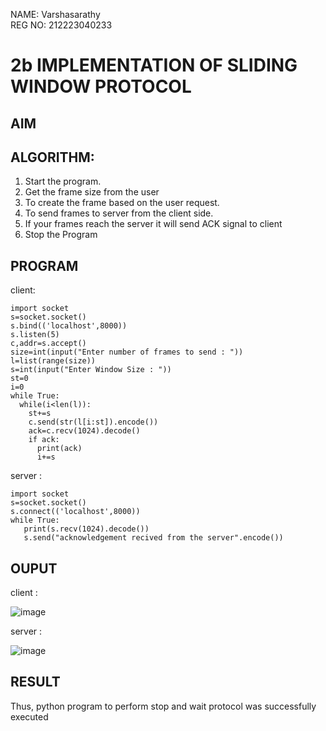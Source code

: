 NAME: Varshasarathy  
REG NO: 212223040233

# 2b IMPLEMENTATION OF SLIDING WINDOW PROTOCOL
## AIM
## ALGORITHM:
1. Start the program.
2. Get the frame size from the user
3. To create the frame based on the user request.
4. To send frames to server from the client side.
5. If your frames reach the server it will send ACK signal to client
6. Stop the Program
## PROGRAM

client:
```
import socket                
s=socket.socket()                
s.bind(('localhost',8000))               
s.listen(5)             
c,addr=s.accept()                                       
size=int(input("Enter number of frames to send : "))               
l=list(range(size))                        
s=int(input("Enter Window Size : "))                 
st=0               
i=0              
while True:           
  while(i<len(l)):             
    st+=s
    c.send(str(l[i:st]).encode())
    ack=c.recv(1024).decode()
    if ack:
      print(ack)
      i+=s
```

server : 
```
import socket
s=socket.socket()
s.connect(('localhost',8000))
while True: 
   print(s.recv(1024).decode())
   s.send("acknowledgement recived from the server".encode())
```
## OUPUT

client :  

![image](https://github.com/user-attachments/assets/62730de3-9c72-4c8f-9ca4-59205d0879e4)

server : 

![image](https://github.com/user-attachments/assets/27db87e5-8c20-4591-bce2-20eb6629c1a5)

## RESULT

Thus, python program to perform stop and wait protocol was successfully executed
